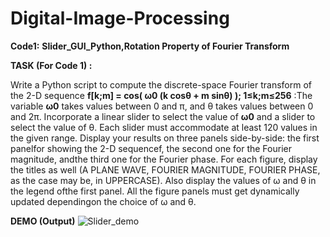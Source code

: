 # Digital-Image-Processing
**Code1:**
**Slider_GUI_Python,Rotation Property of Fourier Transform**

**TASK (For Code 1) :**

Write a Python script to compute the discrete-space Fourier transform of 
the 2-D sequence **f[k;m] = cos( ω0 (k cosθ + m sinθ) ); 1≤k;m≤256** :The variable **ω0** takes values between 0 and π, and θ takes values between 
0 and 2π.  Incorporate a linear slider to select the value of **ω0** and a slider to select the value of θ. 
Each slider must accommodate at least 120 values in the given range.  Display your results on three panels side-by-side: 
the first panelfor showing the 2-D sequencef, the second one for the Fourier magnitude, andthe third one for the Fourier phase. For each figure, display the titles as well (A PLANE WAVE, FOURIER MAGNITUDE, FOURIER PHASE, as the case may be, in UPPERCASE). Also display the values of ω and θ in the legend ofthe first panel.
All the figure panels must get dynamically updated dependingon the choice of ω and θ.

**DEMO (Output)**
![Slider_demo](https://user-images.githubusercontent.com/53929945/72182449-7e85ae80-3411-11ea-9ee8-ef554989222a.png)
